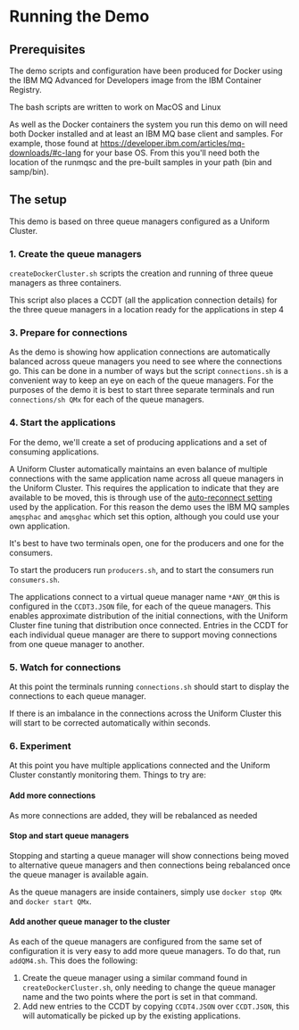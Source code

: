 # Running the Demo

## Prerequisites

The demo scripts and configuration have been produced for Docker using the IBM MQ Advanced for Developers image from the IBM Container Registry.

The bash scripts are written to work on MacOS and Linux

As well as the Docker containers the system you run this demo on will need both Docker installed and at least an IBM MQ base client and samples. For example, those found at https://developer.ibm.com/articles/mq-downloads/#c-lang for your base OS. From this you'll need both the location of the runmqsc and the pre-built samples in your path (bin and samp/bin).

## The setup

This demo is based on three queue managers configured as a Uniform Cluster.

### 1. Create the queue managers
`createDockerCluster.sh` scripts the creation and running of three queue managers as three containers.

This script also places a CCDT (all the application connection details) for the three queue managers in a location ready for the applications in step 4

### 3. Prepare for connections
As the demo is showing how application connections are automatically balanced across queue managers you need to see where the connections go. This can be done in a number of ways but the script `connections.sh` is a convenient way to keep an eye on each of the queue managers. For the purposes of the demo it is best to start three separate terminals and run `connections/sh QMx` for each of the queue managers.

### 4. Start the applications
For the demo, we'll create a set of producing applications and a set of consuming applications.

A Uniform Cluster automatically maintains an even balance of multiple connections with the same application name across all queue managers in the Uniform Cluster. This requires the application to indicate that they are available to be moved, this is through use of the [auto-reconnect setting](https://www.ibm.com/support/knowledgecenter/SSFKSJ_9.1.0/com.ibm.mq.pla.doc/q132740_.htm) used by the application. For this reason the demo uses the IBM MQ samples `amqsphac` and `amqsghac` which set this option, although you could use your own application.

It's best to have two terminals open, one for the producers and one for the consumers. 

To start the producers run `producers.sh`, and to start the consumers run `consumers.sh`.

The applications connect to a virtual queue manager name `*ANY_QM` this is configured in the `CCDT3.JSON` file, for each of the queue managers. This enables approximate distribution of the initial connections, with the Uniform Cluster fine tuning that distribution once connected. Entries in the CCDT for each individual queue manager are there to support moving connections from one queue manager to another.

### 5. Watch for connections

At this point the terminals running `connections.sh` should start to display the connections to each queue manager.

If there is an imbalance in the connections across the Uniform Cluster this will start to be corrected automatically within seconds.

### 6. Experiment

At this point you have multiple applications connected and the Uniform Cluster constantly monitoring them. Things to try are:

#### Add more connections
As more connections are added, they will be rebalanced as needed

#### Stop and start queue managers
Stopping and starting a queue manager will show connections being moved to alternative queue managers and then connections being rebalanced once the queue manager is available again.

As the queue managers are inside containers, simply use `docker stop QMx` and `docker start QMx`.

#### Add another queue manager to the cluster
As each of the queue managers are configured from the same set of configuration it is very easy to add more queue managers. To do that, run `addQM4.sh`. This does the following:

1. Create the queue manager using a similar command found in `createDockerCluster.sh`, only needing to change the queue manager name and the two points where the port is set in that command.
2. Add new entries to the CCDT by copying `CCDT4.JSON` over `CCDT.JSON`, this will automatically be picked up by the existing applications.